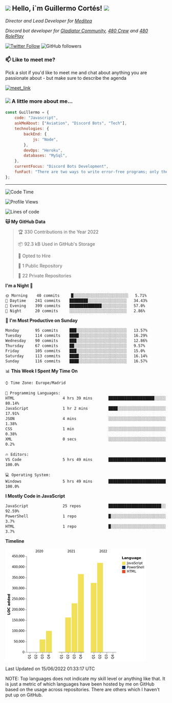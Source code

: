 <h2><img src="https://emojis.slackmojis.com/emojis/images/1531849430/4246/blob-sunglasses.gif?1531849430" width="30"/> Hello, i`m Guillermo Cortés! <img src="https://media.giphy.com/media/PiuVH04cd9JcmqqWKK/giphy.gif" width="50"></h2>
<p><em>Director and Lead Developer for <a href="https://mediteavirtual.es/">Meditea</a>
</em></p>
<p><em>Discord bot developer for <a href="https://discord.comunidadgladiator.com">Gladiator Community</a>, <a href="https://discord.gg/UpvpkUbGdA">480 Crew</a> and <a href="https://discord.gg/dmMRQgH3tu">480 RolePlay</a>
</em></p>

[![Twitter Follow](https://img.shields.io/twitter/follow/concara3443?label=Follow)](https://twitter.com/intent/follow?screen_name=concara3443)
![GitHub followers](https://img.shields.io/github/followers/concara3443?label=Follow&style=social)

### 📫 Like to meet me?

Pick a slot if you'd like to meet me and chat about anything you are passionate about - but make sure to describe the agenda

<a href="https://calendly.com/concara3443/15min" target="_blank"><img width="498" alt="meet_link" src="https://i.imgur.com/1ZwQj1h.png"></a>


### <img src="https://media.giphy.com/media/WFZvB7VIXBgiz3oDXE/giphy.gif" width="50"> A little more about me...  

```javascript
const Guillermo = {
    code: "Javascript",
    askMeAbout: ["Aviation", "Discord Bots", "Tech"],
    technologies: {
        backEnd: {
            js: "Node",
        },
        devOps: "Heroku",
        databases: "MySql",
    },
    currentFocus: "Discord Bots Development",
    funFact: "There are two ways to write error-free programs; only the third one works"
};
```

---

<!--START_SECTION:waka-->
![Code Time](http://img.shields.io/badge/Code%20Time-0%20secs-blue)

![Profile Views](http://img.shields.io/badge/Profile%20Views-1-blue)

![Lines of code](https://img.shields.io/badge/From%20Hello%20World%20I%27ve%20Written-2%20Million%20lines%20of%20code-blue)

**🐱 My GitHub Data** 

> 🏆 330 Contributions in the Year 2022
 > 
> 📦 92.3 kB Used in GitHub's Storage 
 > 
> 💼 Opted to Hire
 > 
> 📜 1 Public Repository 
 > 
> 🔑 22 Private Repositories  
 > 
**I'm a Night 🦉** 

```text
🌞 Morning    40 commits     █░░░░░░░░░░░░░░░░░░░░░░░░   5.71% 
🌆 Daytime    241 commits    ████████░░░░░░░░░░░░░░░░░   34.43% 
🌃 Evening    399 commits    ██████████████░░░░░░░░░░░   57.0% 
🌙 Night      20 commits     ░░░░░░░░░░░░░░░░░░░░░░░░░   2.86%

```
📅 **I'm Most Productive on Sunday** 

```text
Monday       95 commits     ███░░░░░░░░░░░░░░░░░░░░░░   13.57% 
Tuesday      114 commits    ████░░░░░░░░░░░░░░░░░░░░░   16.29% 
Wednesday    90 commits     ███░░░░░░░░░░░░░░░░░░░░░░   12.86% 
Thursday     67 commits     ██░░░░░░░░░░░░░░░░░░░░░░░   9.57% 
Friday       105 commits    ███░░░░░░░░░░░░░░░░░░░░░░   15.0% 
Saturday     113 commits    ████░░░░░░░░░░░░░░░░░░░░░   16.14% 
Sunday       116 commits    ████░░░░░░░░░░░░░░░░░░░░░   16.57%

```


📊 **This Week I Spent My Time On** 

```text
⌚︎ Time Zone: Europe/Madrid

💬 Programming Languages: 
HTML                     4 hrs 39 mins       ████████████████████░░░░░   80.14% 
JavaScript               1 hr 2 mins         ████░░░░░░░░░░░░░░░░░░░░░   17.91% 
JSON                     4 mins              ░░░░░░░░░░░░░░░░░░░░░░░░░   1.38% 
CSS                      1 min               ░░░░░░░░░░░░░░░░░░░░░░░░░   0.38% 
XML                      0 secs              ░░░░░░░░░░░░░░░░░░░░░░░░░   0.2%

🔥 Editors: 
VS Code                  5 hrs 49 mins       █████████████████████████   100.0%

💻 Operating System: 
Windows                  5 hrs 49 mins       █████████████████████████   100.0%

```

**I Mostly Code in JavaScript** 

```text
JavaScript               25 repos            ███████████████████████░░   92.59% 
PowerShell               1 repo              █░░░░░░░░░░░░░░░░░░░░░░░░   3.7% 
HTML                     1 repo              █░░░░░░░░░░░░░░░░░░░░░░░░   3.7%

```


**Timeline**

![Chart not found](https://raw.githubusercontent.com/Concara3443/Concara3443/main/charts/bar_graph.png) 


 Last Updated on 15/06/2022 01:33:17 UTC
<!--END_SECTION:waka-->

NOTE: Top languages does not indicate my skill level or anything like that. It is just a metric of which languages have been hosted by me on GitHub based on the usage across repositories. There are others which I haven't put up on GitHub.
